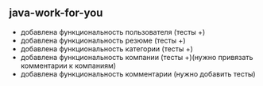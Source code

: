 ## java-work-for-you

* добавлена функциональность пользователя (тесты +)
* добавлена функциональность резюме (тесты +)
* добавлена функциональность категории (тесты +)
* добавлена функциональность компании (тесты +)(нужно привязать комментарии к компаниям)
* добавлена функциональность комментарии (нужно добавить тесты)
